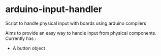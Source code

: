 # arduino-input-handler
Script to handle physical input with boards using arduino compilers

Aims to provide an easy way to handle input from physical components.
Currently has :
- A button object
